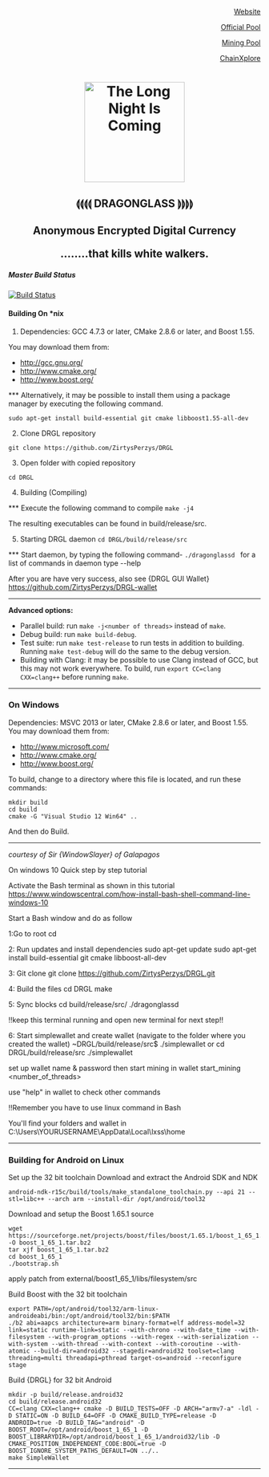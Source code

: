 <p align="right"><a href="https://zirtysperzys.org">Website</a><p align="right">
<p align="right"><a href="https://mine.drgl.online">Official Pool</a><p align="right">
<p align="right"><a href="https://mine.drgl.online">Mining Pool</a><p align="right">
<p align="right"><a href="https://drgl.info">ChainXplore</a><p align="right">
<h1 align="center"><img title="The Long Night Is Coming" src="https://raw.githubusercontent.com/ZirtysPerzys/DRGL-X/master/DRGL750px.png" width="200" height="200" ><img/></h1>

<h2 align="center">⟬⟬⟬⟬ DRAGONGLASS ⟭⟭⟭⟭<h2 align="center">

<p align="center">Anonymous Encrypted Digital Currency <p align="center">
........that kills white walkers.




 
 
##### Master Build Status

[![Build Status](https://travis-ci.org/ZirtysPerzys/DRGL.svg?branch=master)](https://travis-ci.org/ZirtysPerzys/DRGL)



#### Building On *nix

1. Dependencies: GCC 4.7.3 or later, CMake 2.8.6 or later, and Boost 1.55.

You may download them from:

* http://gcc.gnu.org/
* http://www.cmake.org/
* http://www.boost.org/


*** Alternatively, it may be possible to install them using a package manager by
executing the following command.
 ```
 sudo apt-get install build-essential git cmake libboost1.55-all-dev
```

2. Clone DRGL repository
```
git clone https://github.com/ZirtysPerzys/DRGL
```
3. Open folder with copied repository

`cd DRGL`

4. Building (Compiling)

*** Execute the following command to compile
`
make -j4  
`

The resulting executables can be found in build/release/src.


5. Starting DRGL daemon
`
cd DRGL/build/release/src 
`

*** Start daemon, by typing the following command-
`
./dragonglassd 
`
for a list of commands in daemon type  --help


After you are have very success,
also see {DRGL GUI Wallet} 
https://github.com/ZirtysPerzys/DRGL-wallet


_________________________________________________________
**Advanced options:**

* Parallel build: run `make -j<number of threads>` instead of `make`.
* Debug build: run `make build-debug`.
* Test suite: run `make test-release` to run tests in addition to building. Running `make test-debug` will do the same to the debug version.
* Building with Clang: it may be possible to use Clang instead of GCC, but this may not work everywhere. To build, run `export CC=clang CXX=clang++` before running `make`.

**************************************************************************************************
### On Windows
Dependencies: MSVC 2013 or later, CMake 2.8.6 or later, and Boost 1.55. You may download them from:

* http://www.microsoft.com/
* http://www.cmake.org/
* http://www.boost.org/

To build, change to a directory where this file is located, and run these commands: 
```
mkdir build
cd build
cmake -G "Visual Studio 12 Win64" ..
```

And then do Build.
________________


*courtesy of Sir {WindowSlayer} of Galapagos*


On windows 10
Quick step by step tutorial


Activate the Bash terminal as shown in this tutorial
https://www.windowscentral.com/how-install-bash-shell-command-line-windows-10


Start a Bash window and do as follow

1:Go to root
cd

2: Run updates and install dependencies
sudo apt-get update
sudo apt-get install build-essential git cmake libboost-all-dev

3: Git clone
git clone https://github.com/ZirtysPerzys/DRGL.git

4: Build the files
cd DRGL
make

5: Sync blocks
cd build/release/src/
./dragonglassd

!!keep this terminal running and open new terminal for next step!!

6: Start simplewallet and create wallet (navigate to the folder where you created the wallet)
~DRGL/build/release/src$ ./simplewallet
or
cd DRGL/build/release/src
./simplewallet

set up wallet name & password
then start mining in wallet
start_mining <number_of_threads>

use "help" in wallet to check other commands

!!Remember you have to use linux command in Bash

You'll find your folders and wallet in
C:\Users\YOURUSERNAME\AppData\Local\lxss\home

**************************************************


### Building for Android on Linux

Set up the 32 bit toolchain
Download and extract the Android SDK and NDK
```
android-ndk-r15c/build/tools/make_standalone_toolchain.py --api 21 --stl=libc++ --arch arm --install-dir /opt/android/tool32
```

Download and setup the Boost 1.65.1 source
```
wget https://sourceforge.net/projects/boost/files/boost/1.65.1/boost_1_65_1.tar.bz2/download -O boost_1_65_1.tar.bz2
tar xjf boost_1_65_1.tar.bz2
cd boost_1_65_1
./bootstrap.sh
```
apply patch from external/boost1_65_1/libs/filesystem/src

Build Boost with the 32 bit toolchain
```
export PATH=/opt/android/tool32/arm-linux-androideabi/bin:/opt/android/tool32/bin:$PATH
./b2 abi=aapcs architecture=arm binary-format=elf address-model=32 link=static runtime-link=static --with-chrono --with-date_time --with-filesystem --with-program_options --with-regex --with-serialization --with-system --with-thread --with-context --with-coroutine --with-atomic --build-dir=android32 --stagedir=android32 toolset=clang threading=multi threadapi=pthread target-os=android --reconfigure stage
```

Build {DRGL} for 32 bit Android
```
mkdir -p build/release.android32
cd build/release.android32
CC=clang CXX=clang++ cmake -D BUILD_TESTS=OFF -D ARCH="armv7-a" -ldl -D STATIC=ON -D BUILD_64=OFF -D CMAKE_BUILD_TYPE=release -D ANDROID=true -D BUILD_TAG="android" -D BOOST_ROOT=/opt/android/boost_1_65_1 -D BOOST_LIBRARYDIR=/opt/android/boost_1_65_1/android32/lib -D CMAKE_POSITION_INDEPENDENT_CODE:BOOL=true -D BOOST_IGNORE_SYSTEM_PATHS_DEFAULT=ON ../..
make SimpleWallet
```
**************************************************

